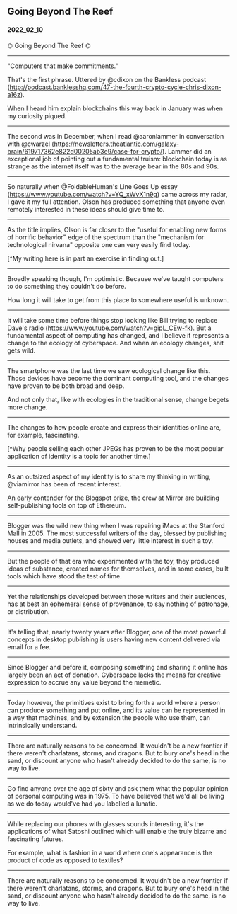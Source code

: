 ## Going Beyond The Reef
#### 2022_02_10

⌬ Going Beyond The Reef ⌬

****

"Computers that make commitments."

That's the first phrase. Uttered by @cdixon on the Bankless podcast (http://podcast.banklesshq.com/47-the-fourth-crypto-cycle-chris-dixon-a16z).

When I heard him explain blockchains this way back in January was when my curiosity piqued.

****

The second was in December, when I read  @aaronlammer in conversation with @cwarzel (https://newsletters.theatlantic.com/galaxy-brain/619717362e822d00205ab3e9/case-for-crypto/). Lammer did an exceptional job of pointing out a fundamental truism: blockchain today is as strange as the internet itself was to the average bear in the 80s and 90s.

****

So naturally when @FoldableHuman's Line Goes Up essay (https://www.youtube.com/watch?v=YQ_xWvX1n9g) came across my radar, I gave it my full attention. Olson has produced something that anyone even remotely interested in these ideas should give time to.

****

As the title implies, Olson is far closer to the "useful for enabling new forms of horrific behavior" edge of the spectrum than the "mechanism for technological nirvana" opposite one can very easily find today.

[^My writing here is in part an exercise in finding out.]

****

Broadly speaking though, I'm optimistic. Because we've taught computers to do something they couldn't do before.

How long it will take to get from this place to somewhere useful is unknown.

****

It will take some time before things stop looking like Bill trying to replace Dave's radio (https://www.youtube.com/watch?v=gipL_CEw-fk). But a fundamental aspect of computing has changed, and I believe it represents a change to the ecology of cyberspace. And when an ecology changes, shit gets wild.

****

The smartphone was the last time we saw ecological change like this. Those devices have become the dominant computing tool, and the changes have proven to be both broad and deep.

And not only that, like with ecologies in the traditional sense, change begets more change.

****

The changes to how people create and express their identities online are, for example, fascinating.

[^Why people selling each other JPEGs has proven to be the most popular application of identity is a topic for another time.]

****

As an outsized aspect of my identity is to share my thinking in writing, @viamirror has been of recent interest.

An early contender for the Blogspot prize, the crew at Mirror are building self-publishing tools on top of Ethereum.

****

Blogger was the wild new thing when I was repairing iMacs at the Stanford Mall in 2005. The most successful writers of the day, blessed by publishing houses and media outlets, and showed very little interest in such a toy.

****

But the people of that era who experimented with the toy, they produced ideas of substance, created names for themselves, and in some cases, built tools which have stood the test of time.

****

Yet the relationships developed between those writers and their audiences, has at best an ephemeral sense of provenance, to say nothing of patronage, or distribution.

****

It's telling that, nearly twenty years after Blogger, one of the most powerful concepts in desktop publishing is users having new content delivered via email for a fee.

****

Since Blogger and before it, composing something and sharing it online has largely been an act of donation. Cyberspace lacks the means for creative expression to accrue any value beyond the memetic.

****

Today however, the primitives exist to bring forth a world where a person can produce something and put online, and its value can be represented in a way that machines, and by extension the people who use them, can intrinsically understand.

****

There are naturally reasons to be concerned. It wouldn't be a new frontier if there weren't charlatans, storms, and dragons. But to bury one's head in the sand, or discount anyone who hasn't already decided to do the same, is no way to live.

****

Go find anyone over the age of sixty and ask them what the popular opinion of personal computing was in 1975. To have believed that we'd all be living as we do today would've had you labelled a lunatic.

****

While replacing our phones with glasses sounds interesting, it's the applications of what Satoshi outlined which will enable the truly bizarre and fascinating futures.

For example, what is fashion in a world where one's appearance is the product of code as opposed to textiles?

****

There are naturally reasons to be concerned. It wouldn't be a new frontier if there weren't charlatans, storms, and dragons. But to bury one's head in the sand, or discount anyone who hasn't already decided to do the same, is no way to live.